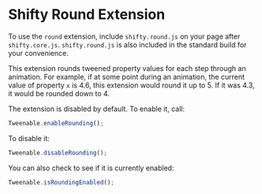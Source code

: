 Shifty Round Extension
===

To use the `round` extension, include `shifty.round.js` on your page after `shifty.core.js`.  `shifty.round.js` is also included in the standard build for your convenience.

This extension rounds tweened property values for each step through an animation. For example, if at some point during an animation, the current value of property `x` is 4.6, this extension would round it up to 5.  If it was 4.3, it would be rounded down to 4.

The extension is disabled by default.  To enable it, call:

````javascript
Tweenable.enableRounding();
````

To disable it:

````javascript
Tweenable.disableRounding();
````

You can also check to see if it is currently enabled:

````javascript
Tweenable.isRoundingEnabled();
````
